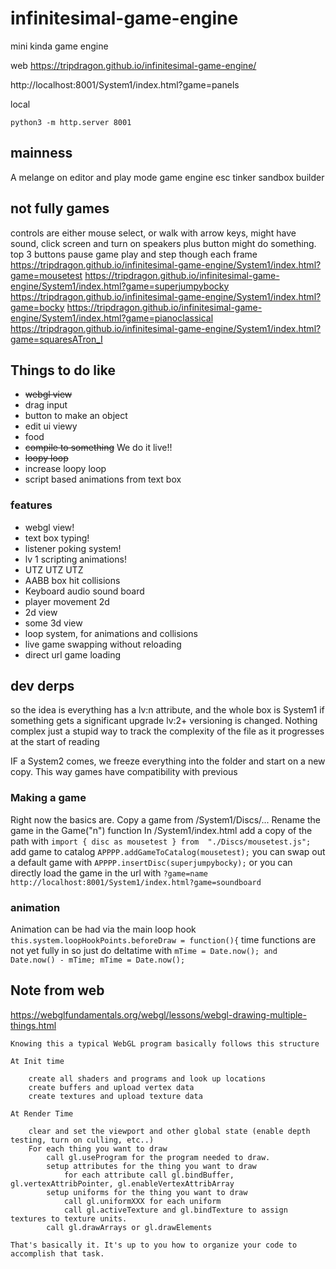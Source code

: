 
# infinitesimal-game-engine
mini kinda game engine

web
https://tripdragon.github.io/infinitesimal-game-engine/

http://localhost:8001/System1/index.html?game=panels

local
```
python3 -m http.server 8001
```

## mainness
A melange on editor and play mode game engine esc tinker sandbox builder


## not fully games
controls are either mouse select, or walk with arrow keys, might have sound, click screen and turn on speakers
plus button might do something. top 3 buttons pause game play and step though each frame
https://tripdragon.github.io/infinitesimal-game-engine/System1/index.html?game=mousetest
https://tripdragon.github.io/infinitesimal-game-engine/System1/index.html?game=superjumpybocky
https://tripdragon.github.io/infinitesimal-game-engine/System1/index.html?game=bocky
https://tripdragon.github.io/infinitesimal-game-engine/System1/index.html?game=pianoclassical
https://tripdragon.github.io/infinitesimal-game-engine/System1/index.html?game=squaresATron_I


## Things to do like

* ~~webgl view~~
* drag input
* button to make an object
* edit ui viewy
* food
* ~~compile to something~~ We do it live!!
* ~~loopy loop~~
* increase loopy loop
* script based animations from text box

### features
* webgl view!
* text box typing!
* listener poking system!
* lv 1 scripting animations!
* UTZ UTZ UTZ
* AABB box hit collisions
* Keyboard audio sound board
* player movement 2d
* 2d view
* some 3d view
* loop system, for animations and collisions
* live game swapping without reloading
* direct url game loading





## dev derps
so the idea is everything has a lv:n attribute, and the whole box is System1
if something gets a significant upgrade lv:2+ versioning is changed. Nothing complex just a stupid way to track the complexity of the file as it progresses at the start of reading

IF a System2 comes, we freeze everything into the folder and start on a new copy.
This way games have compatibility with previous


### Making a game
Right now the basics are. Copy a game from /System1/Discs/...
Rename the game in the Game("n") function
In /System1/index.html
add a copy of the path with ```import { disc as mousetest } from  "./Discs/mousetest.js";```
add game to catalog ```APPPP.addGameToCatalog(mousetest);```
you can swap out a default game with ```APPPP.insertDisc(superjumpybocky);```
or you can directly load the game in the url with ```?game=name```
```http://localhost:8001/System1/index.html?game=soundboard```

### animation
Animation can be had via the main loop hook
```this.system.loopHookPoints.beforeDraw = function(){```
time functions are not yet fully in so just do deltatime with
```mTime = Date.now(); and Date.now() - mTime; mTime = Date.now();```




## Note from web
https://webglfundamentals.org/webgl/lessons/webgl-drawing-multiple-things.html
```
Knowing this a typical WebGL program basically follows this structure

At Init time

    create all shaders and programs and look up locations
    create buffers and upload vertex data
    create textures and upload texture data

At Render Time

    clear and set the viewport and other global state (enable depth testing, turn on culling, etc..)
    For each thing you want to draw
        call gl.useProgram for the program needed to draw.
        setup attributes for the thing you want to draw
            for each attribute call gl.bindBuffer, gl.vertexAttribPointer, gl.enableVertexAttribArray
        setup uniforms for the thing you want to draw
            call gl.uniformXXX for each uniform
            call gl.activeTexture and gl.bindTexture to assign textures to texture units.
        call gl.drawArrays or gl.drawElements

That's basically it. It's up to you how to organize your code to accomplish that task.

```
